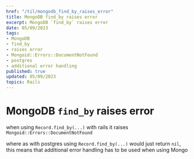 ```yaml
---
href: "/til/mongodb_find_by_raises_error"
title: MongoDB find_by raises error
excerpt: MongoDB `find_by` raises error
date: 05/09/2023
tags:
- MongoDB
- find_by
- raises error
- Mongoid::Errors::DocumentNotFound
- postgres
- additional error handling
published: true
updated: 05/09/2023
topics: Rails
---
```


# MongoDB `find_by` raises error

when using `Record.find_by(...)` with rails it raises `Mongoid::Errors::DocumentNotFound`

where as with postgres using `Record.find_by(...)` would just return `nil`, this means that additional error handling has to be used when using Mongo